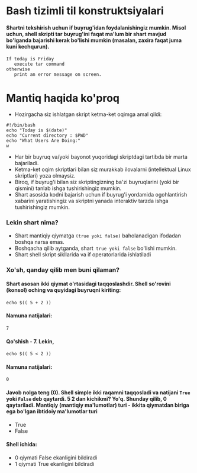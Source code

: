 # Bash tizimli til konstruktsiyalari


#### Shartni tekshirish uchun if buyrug'idan foydalanishingiz mumkin. Misol uchun, shell skripti tar buyrug'ini faqat ma'lum bir shart mavjud bo'lganda bajarishi kerak bo'lishi mumkin (masalan, zaxira faqat juma kuni kechqurun).


```
If today is Friday
   execute tar command
otherwise
   print an error message on screen.

```

# Mantiq haqida ko'proq

- Hozirgacha siz ishlatgan skript ketma-ket oqimga amal qildi:


```
#!/bin/bash
echo "Today is $(date)"
echo "Current directory : $PWD"
echo "What Users Are Doing:"
w
```

- Har bir buyruq va/yoki bayonot yuqoridagi skriptdagi tartibda bir marta bajariladi.
- Ketma-ket oqim skriptlari bilan siz murakkab ilovalarni (intellektual Linux skriptlari) yoza olmaysiz.
- Biroq, if buyrug'i bilan siz skriptingizning ba'zi buyruqlarini (yoki bir qismini) tanlab ishga tushirishingiz mumkin.
- Shart asosida kodni bajarish uchun if buyrug'i yordamida ogohlantirish xabarini yaratishingiz va skriptni yanada interaktiv tarzda ishga tushirishingiz mumkin.

### Lekin shart nima?

- Shart mantiqiy qiymatga ```(true yoki false)``` baholanadigan ifodadan boshqa narsa emas.
- Boshqacha qilib aytganda, shart``` true yoki false``` bo'lishi mumkin.
- Shart shell skript sikllarida va if operatorlarida ishlatiladi


### Xo'sh, qanday qilib men buni qilaman?

#### Shart asosan ikki qiymat o'rtasidagi taqqoslashdir. Shell so'rovini (konsol) oching va quyidagi buyruqni kiriting:

```
echo $(( 5 + 2 ))
```

#### Namuna natijalari:

```
7
```


#### Qo'shish - 7. Lekin,

```
echo $(( 5 < 2 ))

```

#### Namuna natijalari:


```
0
```

#### Javob nolga teng (0). Shell simple ikki raqamni taqqosladi va natijani ```True``` yoki ```False``` deb qaytardi. 5 2 dan kichikmi? Yo'q. Shunday qilib, 0 qaytariladi. Mantiqiy (mantiqiy ma'lumotlar) turi - ikkita qiymatdan biriga ega bo'lgan ibtidoiy ma'lumotlar turi


- True
- False

#### Shell ichida:

- 0 qiymati False ekanligini bildiradi
- 1 qiymati True ekanligini bildiradi
  


